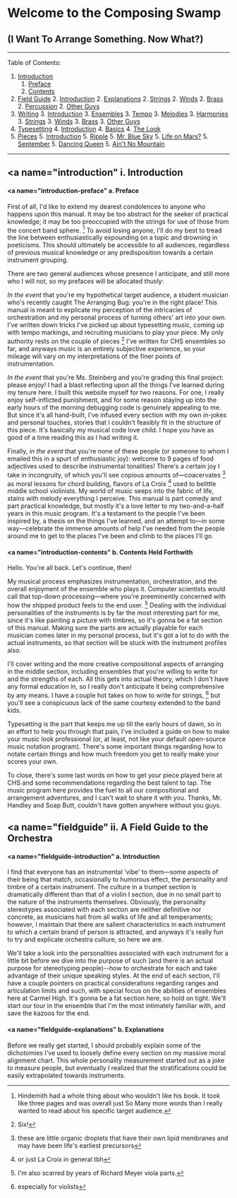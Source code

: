 # Welcome to the Composing Swamp
## (I Want To Arrange Something. Now What?)

---------------

Table of Contents:
1. [Introduction](#introduction)
	1. [Preface](#introduction-preface)
	1. [Contents](#introduction-contents)
2. [Field Guide](#fieldguide)
	2. [Introduction](#fieldguide-introduction)
	2. [Explanations](#fieldguide-explanations)
	2. [Strings](#fieldguide-strings)
	2. [Winds](#fieldguide-winds)
	2. [Brass](#fieldguide-brass)
	2. [Percussion](#fieldguide-percussion)
	2. [Other Guys](#fieldguide-otherguys)
3. [Writing](#writing)
	3. [Introduction](#writing-introduction)
	3. [Ensembles](#writing-ensembles)
	3. [Tempo](#writing-tempo)
	3. [Melodies](#writing-melodies)
	3. [Harmonies](#writing-harmonies)
	3. [Strings](#writing-strings)
	3. [Winds](#writing-winds)
	3. [Brass](#writing-brass)
	3. [Other Guys](#writing-otherguys)
4. [Typesetting](#typesetting)
	4. [Introduction](#typesetting-introduction)
	4. [Basics](#typesetting-basics)
	4. [The Look](#typesetting-look)
5. [Pieces](#pieces)
	5. [Introduction](#pieces-introduction)
	5. [Ripple](#pieces-ripple)
	5. [Mr. Blue Sky](#pieces-bluesky)
	5. [Life on Mars?](#pieces-mars)
	5. [September](#pieces-september)
	5. [Dancing Queen](#pieces-dancingqueen)
	5. [Ain't No Mountain](#pieces-aintnomountain)

---------------

## <a name="introduction"</a> i. Introduction

#### <a name="introduction-preface"</a> a. Preface

First of all, I'd like to extend my dearest condolences to anyone who happens upon this manual. It may be too abstract for the seeker of practical knowledge; it may be too preoccupied with the strings for use of those from the concert band sphere. [^hindemith] To avoid losing anyone, I'll do my best to tread the line between enthusiastically expounding on a topic and drowning in poeticisms. This should ultimately be accessible to all audiences, regardless of previous musical knowledge or any predisposition towards a certain instrument grouping.

There are two general audiences whose presence I anticipate, and still more who I will not, so my prefaces will be allocated thusly:

*In the event* that you're my hypothetical target audience, a student musician who's recently caught The Arranging Bug: you're in the right place! This manual is meant to explicate my perception of the intricacies of orchestration and my personal process of turning others' art into your own. I've written down tricks I've picked up about typesetting music, coming up with tempo markings, and recruiting musicians to play your piece. My only authority rests on the couple of pieces [^six] I've written for CHS ensembles so far, and anyways music is an entirely subjective experience, so your mileage will vary on my interpretations of the finer points of instrumentation. 

*In the event* that you're Ms. Steinberg and you're grading this final project: please enjoy! I had a blast reflecting upon all the things I've learned during my tenure here. I built this website myself for two reasons. For one, I really enjoy self-inflicted punishment, and for some reason staying up into the early hours of the morning debugging code is genuinely appealing to me. But since it's all hand-built, I've infused every section with my own in-jokes and personal touches, stories that I couldn't feasibly fit in the structure of this piece. It's basically my musical code love child. I hope you have as good of a time reading this as I had writing it.

Finally, *in the event* that you're none of these people (or someone to whom I emailed this in a spurt of enthusiastic joy): welcome to 9 pages of food adjectives used to describe instrumental tonalities! There's a certain joy I take in incongruity, of which you'll see copious amounts of—coacervates [^coacervates] as moral lessons for chord building, flavors of La Croix [^lacroix] used to belittle middle school violinists. My world of music seeps into the fabric of life, stains with melody everything I perceive. This manual is part comedy and part practical knowledge, but mostly it's a love letter to my two-and-a-half years in this music program. It's a testament to the people I've been inspired by, a thesis on the things I've learned, and an attempt to—in some way—celebrate the immense amounts of help I've needed from the people around me to get to the places I've been and climb to the places I'll go. 


[^hindemith]: Hindemith had a whole thing about who wouldn't like his book. It took like three pages and was overall just So Many more words than I really wanted to read about his specific target audience.

[^six]: Six!

[^coacervates]: these are little organic droplets that have their own lipid membranes and may have been life's earliest precursors

[^lacroix]: or just La Croix in general tbh


#### <a name="introduction-contents"</a> b. Contents Held Forthwith

Hello. You're all back. Let's continue, then!

My musical process emphasizes instrumentation, orchestration, and the overall enjoyment of the ensemble who plays it. Computer scientists would call that top-down processing—where you're preeminently concerned with how the shipped product feels to the end user. [^richard] Dealing with the individual personalities of the instruments is by far the most interesting part for me, since it's like painting a picture with timbres, so it's gonna be a fat section of this manual. Making sure the parts are actually playable for each musician comes later in my personal process, but it's got a lot to do with the actual instruments, so that section will be stuck with the instrument profiles also.

I'll cover writing and the more creative compositional aspects of arranging in the middle section, including ensembles that you're willing to write for and the strengths of each. All this gets into actual theory, which I don't have any formal education in, so I really don't anticipate it being comprehensive by any means. I have a couple hot takes on how to write for strings, [^especially] but you'll see a conspicuous lack of the same courtesy extended to the band kids.

Typesetting is the part that keeps me up till the early hours of dawn, so in an effort to help you through that pain, I've included a guide on how to make your music look professional (or, at least, not like your default open-source music notation program). There's some important things regarding how to notate certain things and how much freedom you get to really make your scores your own. 

To close, there's some last words on how to get your piece played here at CHS and some recommendations regarding the best talent to tap.  The music program here provides the fuel to all our compositional and arrangement adventures, and I can't wait to share it with you. Thanks, Mr. Handley and Soap Butt, couldn't have gotten anywhere without you guys.


[^richard]: I'm also scarred by years of Richard Meyer viola parts.

[^especially]: especially for violists


## <a name="fieldguide"</a> ii. A Field Guide to the Orchestra

#### <a name="fieldguide-introduction"</a> a. Introduction

I find that everyone has an instrumental ‘vibe' to them—some aspects of their being that match, occasionally to humorous effect, the personality and timbre of a certain instrument. The culture in a trumpet section is dramatically different than that of a violin I section, due in no small part to the nature of the instruments themselves. Obviously, the personality stereotypes associated with each section are neither definitive nor concrete, as musicians hail from all walks of life and all temperaments; however, I maintain that there are salient characteristics in each instrument to which a certain brand of person is attracted, and anyways it's really fun to try and explicate orchestra culture, so here we are. 

We'll take a look into the personalities associated with each instrument for a little bit before we dive into the purpose of such (and there is an actual purpose for stereotyping people)--how to orchestrate for each and take advantage of their unique speaking styles. At the end of each section, I'll have a couple pointers on practical considerations regarding ranges and articulation limits and such, with special focus on the abilities of ensembles here at Carmel High. It's gonna be a fat section here, so hold on tight. We'll start our tour in the ensemble that I'm the most intimately familiar with, and save the kazoos for the end.

#### <a name="fieldguide-explanations"</a> b. Explanations

Before we really get started, I should probably explain some of the dichotomies I've used to loosely define every section on my massive moral alignment chart. This whole personality measurement started out as a joke to measure people, but eventually I realized that the stratifications could be easily extrapolated towards instruments.

